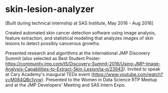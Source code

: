 # skin-lesion-analyzer
[Built during technical internship at SAS Institute, May 2016 - Aug 2016]

Created automated skin cancer detection software using image analysis, feature extraction, and statistical modeling that analyzes images of skin lesions to detect possibly cancerous growths.

Presented research and algorithms at the international JMP Discovery Summit (also selected as Best Student Poster: https://community.jmp.com/t5/Discovery-Summit-2016/Using-JMP-Image-Analysis-Capabilities-to-Extract-Skin-Lesion/ta-p/23943). Invited to speak at Cary Academy's inaugural TEDx event (https://www.youtube.com/watch?v=M084QBc1vvw). Presented to the Women in Data Science RTP Meetup and at the JMP Developers' Meeting and SAS Intern Expo.
